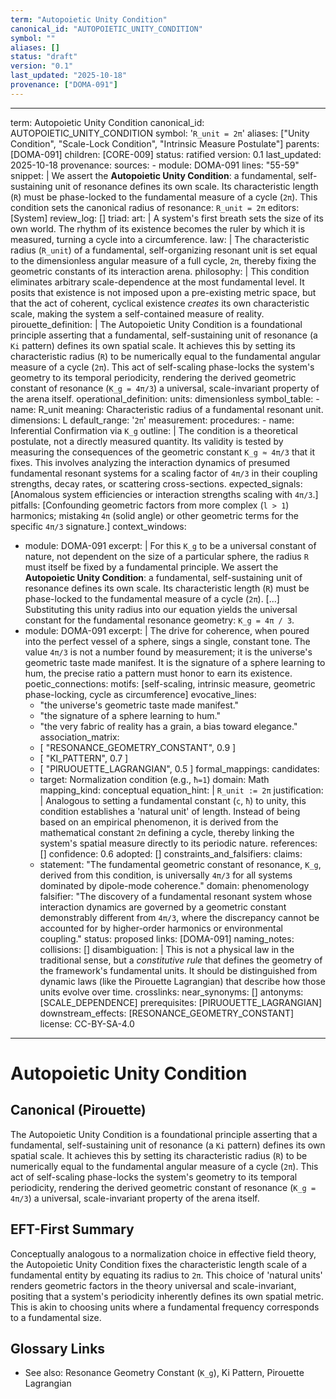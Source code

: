 ```yaml
---
term: "Autopoietic Unity Condition"
canonical_id: "AUTOPOIETIC_UNITY_CONDITION"
symbol: ""
aliases: []
status: "draft"
version: "0.1"
last_updated: "2025-10-18"
provenance: ["DOMA-091"]
---
```


---
term: Autopoietic Unity Condition
canonical_id: AUTOPOIETIC_UNITY_CONDITION
symbol: '`R_unit = 2π`'
aliases: ["Unity Condition", "Scale-Lock Condition", "Intrinsic Measure Postulate"]
parents: [DOMA-091]
children: [CORE-009]
status: ratified
version: 0.1
last_updated: 2025-10-18
provenance:
  sources:
    - module: DOMA-091
      lines: "55-59"
      snippet: |
        We assert the **Autopoietic Unity Condition**: a fundamental, self-sustaining unit of resonance defines its own scale. Its characteristic length (`R`) must be phase-locked to the fundamental measure of a cycle (`2π`).
        This condition sets the canonical radius of resonance:
        `R_unit = 2π`
  editors: [System]
  review_log: []
triad:
  art: |
    A system's first breath sets the size of its own world. The rhythm of its existence becomes the ruler by which it is measured, turning a cycle into a circumference.
  law: |
    The characteristic radius (`R_unit`) of a fundamental, self-organizing resonant unit is set equal to the dimensionless angular measure of a full cycle, `2π`, thereby fixing the geometric constants of its interaction arena.
  philosophy: |
    This condition eliminates arbitrary scale-dependence at the most fundamental level. It posits that existence is not imposed upon a pre-existing metric space, but that the act of coherent, cyclical existence *creates* its own characteristic scale, making the system a self-contained measure of reality.
pirouette_definition: |
  The Autopoietic Unity Condition is a foundational principle asserting that a fundamental, self-sustaining unit of resonance (a `Ki` pattern) defines its own spatial scale. It achieves this by setting its characteristic radius (`R`) to be numerically equal to the fundamental angular measure of a cycle (`2π`). This act of self-scaling phase-locks the system's geometry to its temporal periodicity, rendering the derived geometric constant of resonance (`Κ_g = 4π/3`) a universal, scale-invariant property of the arena itself.
operational_definition:
  units: dimensionless
  symbol_table:
    - name: R_unit
      meaning: Characteristic radius of a fundamental resonant unit.
      dimensions: L
      default_range: '`2π`'
  measurement:
    procedures:
      - name: Inferential Confirmation via `Κ_g`
        outline: |
          The condition is a theoretical postulate, not a directly measured quantity. Its validity is tested by measuring the consequences of the geometric constant `Κ_g ≈ 4π/3` that it fixes. This involves analyzing the interaction dynamics of presumed fundamental resonant systems for a scaling factor of `4π/3` in their coupling strengths, decay rates, or scattering cross-sections.
        expected_signals: [Anomalous system efficiencies or interaction strengths scaling with `4π/3`.]
        pitfalls: [Confounding geometric factors from more complex (`l > 1`) harmonics; mistaking `4π` (solid angle) or other geometric terms for the specific `4π/3` signature.]
context_windows:
  - module: DOMA-091
    excerpt: |
      For this `Κ_g` to be a universal constant of nature, not dependent on the size of a particular sphere, the radius `R` must itself be fixed by a fundamental principle. We assert the **Autopoietic Unity Condition**: a fundamental, self-sustaining unit of resonance defines its own scale. Its characteristic length (`R`) must be phase-locked to the fundamental measure of a cycle (`2π`). [...] Substituting this unity radius into our equation yields the universal constant for the fundamental resonance geometry: `Κ_g = 4π / 3`.
  - module: DOMA-091
    excerpt: |
      The drive for coherence, when poured into the perfect vessel of a sphere, sings a single, constant tone. The value `4π/3` is not a number found by measurement; it is the universe's geometric taste made manifest. It is the signature of a sphere learning to hum, the precise ratio a pattern must honor to earn its existence.
poetic_connections:
  motifs: [self-scaling, intrinsic measure, geometric phase-locking, cycle as circumference]
  evocative_lines:
    - "the universe's geometric taste made manifest."
    - "the signature of a sphere learning to hum."
    - "the very fabric of reality has a grain, a bias toward elegance."
  association_matrix:
    - [ "RESONANCE_GEOMETRY_CONSTANT", 0.9 ]
    - [ "KI_PATTERN", 0.7 ]
    - [ "PIRUOUETTE_LAGRANGIAN", 0.5 ]
formal_mappings:
  candidates:
    - target: Normalization condition (e.g., `ħ=1`)
      domain: Math
      mapping_kind: conceptual
      equation_hint: |
        `R_unit := 2π`
      justification: |
        Analogous to setting a fundamental constant (`c`, `ħ`) to unity, this condition establishes a 'natural unit' of length. Instead of being based on an empirical phenomenon, it is derived from the mathematical constant `2π` defining a cycle, thereby linking the system's spatial measure directly to its periodic nature.
      references: []
      confidence: 0.6
  adopted: []
constraints_and_falsifiers:
  claims:
    - statement: "The fundamental geometric constant of resonance, `Κ_g`, derived from this condition, is universally `4π/3` for all systems dominated by dipole-mode coherence."
      domain: phenomenology
      falsifier: "The discovery of a fundamental resonant system whose interaction dynamics are governed by a geometric constant demonstrably different from `4π/3`, where the discrepancy cannot be accounted for by higher-order harmonics or environmental coupling."
      status: proposed
      links: [DOMA-091]
naming_notes:
  collisions: []
  disambiguation: |
    This is not a physical law in the traditional sense, but a *constitutive rule* that defines the geometry of the framework's fundamental units. It should be distinguished from dynamic laws (like the Pirouette Lagrangian) that describe how those units evolve over time.
crosslinks:
  near_synonyms: []
  antonyms: [SCALE_DEPENDENCE]
  prerequisites: [PIRUOUETTE_LAGRANGIAN]
  downstream_effects: [RESONANCE_GEOMETRY_CONSTANT]
license: CC-BY-SA-4.0
---

# Autopoietic Unity Condition

## Canonical (Pirouette)
The Autopoietic Unity Condition is a foundational principle asserting that a fundamental, self-sustaining unit of resonance (a `Ki` pattern) defines its own spatial scale. It achieves this by setting its characteristic radius (`R`) to be numerically equal to the fundamental angular measure of a cycle (`2π`). This act of self-scaling phase-locks the system's geometry to its temporal periodicity, rendering the derived geometric constant of resonance (`Κ_g = 4π/3`) a universal, scale-invariant property of the arena itself.

## EFT-First Summary
Conceptually analogous to a normalization choice in effective field theory, the Autopoietic Unity Condition fixes the characteristic length scale of a fundamental entity by equating its radius to `2π`. This choice of 'natural units' renders geometric factors in the theory universal and scale-invariant, positing that a system's periodicity inherently defines its own spatial metric. This is akin to choosing units where a fundamental frequency corresponds to a fundamental size.

## Glossary Links
- See also: Resonance Geometry Constant (`Κ_g`), Ki Pattern, Pirouette Lagrangian